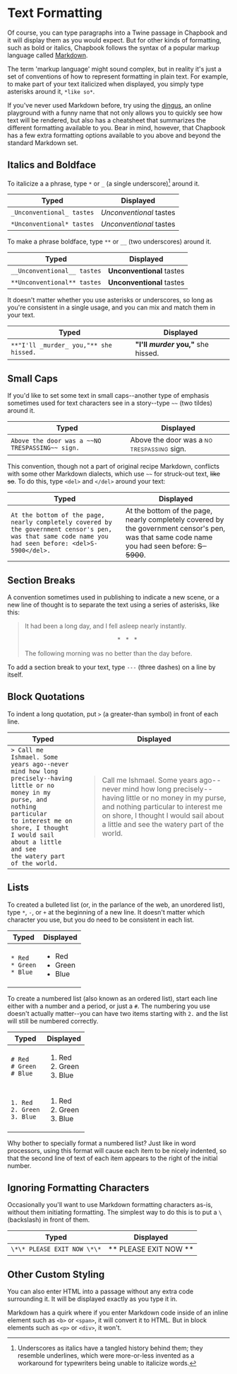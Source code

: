 # Text Formatting
Of course, you can type paragraphs into a Twine passage in Chapbook and it will display them as you would expect. But for other kinds of formatting, such as bold or italics, Chapbook follows the syntax of a popular markup language called [Markdown](markdown).

The term 'markup language' might sound complex, but in reality it's just a set of conventions of how to represent formatting in plain text. For example, to make part of your text italicized when displayed, you simply type asterisks around it, `*like so*`.

If you've never used Markdown before, try using the [dingus](dingus), an online playground with a funny name that not only allows you to quickly see how text will be rendered, but also has a cheatsheet that summarizes the different formatting available to you. Bear in mind, however, that Chapbook has a few extra formatting options available to you above and beyond the standard Markdown set.

## Italics and Boldface
To italicize a a phrase, type `*` or `_` (a single underscore)[^1] around it.

Typed                     | Displayed
--------------------------|------------------------
`_Unconventional_ tastes` | _Unconventional_ tastes
`*Unconventional* tastes` | *Unconventional* tastes

To make a phrase boldface, type `**` or `__` (two underscores) around it.

Typed                       | Displayed
----------------------------|------------------------
`__Unconventional__ tastes` | __Unconventional__ tastes
`**Unconventional** tastes` | **Unconventional** tastes

It doesn't matter whether you use asterisks or underscores, so long as you're consistent in a single usage, and you can mix and match them in your text.

Typed                                  | Displayed
---------------------------------------|-------------------------------------
`**"I'll _murder_ you,"** she hissed.` | **"I'll _murder_ you,"** she hissed.

## Small Caps
If you'd like to set some text in small caps--another type of emphasis sometimes used for text characters see in a story--type `~~` (two tildes) around it.

Typed                                          | Displayed
-----------------------------------------------|-------------------------------------
`Above the door was a ~~NO TRESPASSING~~ sign.` | Above the door was a <span style="font-size: 70%; text-transform: uppercase; letter-spacing: 0.08em">NO TRESPASSING</span> sign.

This convention, though not a part of original recipe Markdown, conflicts with some other Markdown dialects, which use `~~` for struck-out text, ~~like so~~. To do this, type `<del>` and `</del>` around your text:

Typed | Displayed
------|----------
`At the bottom of the page, nearly completely covered by the government censor's pen, was that same code name you had seen before: <del>S-5900</del>.` | At the bottom of the page, nearly completely covered by the government censor's pen, was that same code name you had seen before: <del>S-5900</del>.


## Section Breaks
A convention sometimes used in publishing to indicate a new scene, or a new line of thought is to separate the text using a series of asterisks, like this:

> It had been a long day, and I fell asleep nearly instantly.
> <p style="text-align: center">* &nbsp; * &nbsp; *</p>
> The following morning was no better than the day before.

To add a section break to your text, type `---` (three dashes) on a line by itself.

## Block Quotations
To indent a long quotation, put `>` (a greater-than symbol) in front of each line.

Typed | Displayed
------|----------
<code>&gt; Call me Ishmael. Some years ago--never mind how long precisely--having little or no money in my purse, and nothing particular to interest me on shore, I thought I would sail about a little and see the watery part of the world.</code> | <blockquote>Call me Ishmael. Some years ago--never mind how long precisely--having little or no money in my purse, and nothing particular to interest me on shore, I thought I would sail about a little and see the watery part of the world.</blockquote>

## Lists
To created a bulleted list (or, in the parlance of the web, an unordered list), type `*`, `-`, or `+` at the beginning of a new line. It doesn't matter which character you use, but you do need to be consistent in each list.

<table>
	<thead><tr><th>Typed</th><th>Displayed</th></tr></thead>
	<tbody>
	<tr><td><code>* Red<br>* Green<br>* Blue</code></td><td><ul><li>Red</li><li>Green</li><li>Blue</li></ul></td></tr>
	</tbody>
</table>

To create a numbered list (also known as an ordered list), start each line either with a number and a period, or just a `#`. The numbering you use doesn't actually matter--you can have two items starting with `2.` and the list will still be numbered correctly.

<table>
	<thead><tr><th>Typed</th><th>Displayed</th></tr></thead>
	<tbody>
	<tr><td><code># Red<br># Green<br># Blue</code></td><td><ol><li>Red</li><li>Green</li><li>Blue</li></ol></td></tr>
	<tr><td><code>1. Red<br>2. Green<br>3. Blue</code></td><td><ol><li>Red</li><li>Green</li><li>Blue</li></ol></td></tr>
	</tbody>
</table>

Why bother to specially format a numbered list? Just like in word processors, using this format will cause each item to be nicely indented, so that the second line of text of each item appears to the right of the initial number.

## Ignoring Formatting Characters
Occasionally you'll want to use Markdown formatting characters as-is, without them initiating formatting. The simplest way to do this is to put a `\` (backslash) in front of them.

Typed                       | Displayed
----------------------------|------------------------
`\*\* PLEASE EXIT NOW \*\*` | \*\* PLEASE EXIT NOW \*\*

## Other Custom Styling
You can also enter HTML into a passage without any extra code surrounding it. It will be displayed exactly as you type it in.

Markdown has a quirk where if you enter Markdown code inside of an inline element such as `<b>` or `<span>`, it will convert it to HTML. But in block elements such as `<p>` or `<div>`, it won't.

[^1]: Underscores as italics have a tangled history behind them; they resemble underlines, which were more-or-less invented as a workaround for typewriters being unable to italicize words.

[markdown]: https://daringfireball.net/markdown
[dingus]: https://daringfireball.net/projects/markdown/dingus
[smallcaps]: https://practicaltypography.com/small-caps.html
